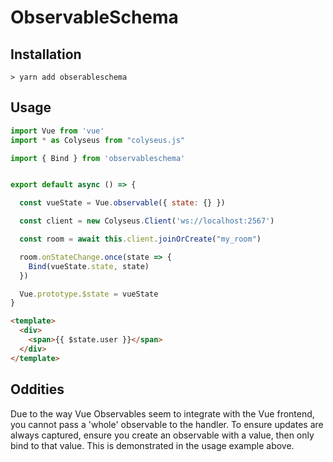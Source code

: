 # ObservableSchema

## Installation
```
> yarn add obserableschema
```

## Usage
```js
import Vue from 'vue'
import * as Colyseus from "colyseus.js"

import { Bind } from 'observableschema'


export default async () => {

  const vueState = Vue.observable({ state: {} })

  const client = new Colyseus.Client('ws://localhost:2567')

  const room = await this.client.joinOrCreate("my_room")

  room.onStateChange.once(state => {
    Bind(vueState.state, state)
  })

  Vue.prototype.$state = vueState
}
```

```html
<template>
  <div>
    <span>{{ $state.user }}</span>
  </div>
</template>
```

## Oddities
Due to the way Vue Observables seem to integrate with the Vue frontend, you cannot pass a 'whole' observable to the handler. To ensure updates are always captured, ensure you create an observable with a value, then only bind to that value. This is demonstrated in the usage example above.
